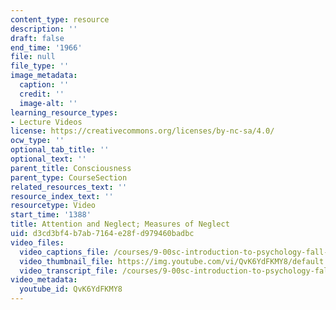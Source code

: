 ```yaml
---
content_type: resource
description: ''
draft: false
end_time: '1966'
file: null
file_type: ''
image_metadata:
  caption: ''
  credit: ''
  image-alt: ''
learning_resource_types:
- Lecture Videos
license: https://creativecommons.org/licenses/by-nc-sa/4.0/
ocw_type: ''
optional_tab_title: ''
optional_text: ''
parent_title: Consciousness
parent_type: CourseSection
related_resources_text: ''
resource_index_text: ''
resourcetype: Video
start_time: '1388'
title: Attention and Neglect; Measures of Neglect
uid: d3cd3bf4-b7ab-7164-e28f-d979460badbc
video_files:
  video_captions_file: /courses/9-00sc-introduction-to-psychology-fall-2011/2a6ed449cc9f50e683232e376c740381_QvK6YdFKMY8.vtt
  video_thumbnail_file: https://img.youtube.com/vi/QvK6YdFKMY8/default.jpg
  video_transcript_file: /courses/9-00sc-introduction-to-psychology-fall-2011/ca769b0a9f34909d861ecc35465f3f9a_QvK6YdFKMY8.pdf
video_metadata:
  youtube_id: QvK6YdFKMY8
---
```

